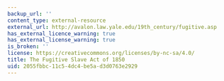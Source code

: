 ```yaml
---
backup_url: ''
content_type: external-resource
external_url: http://avalon.law.yale.edu/19th_century/fugitive.asp
has_external_licence_warning: true
has_external_license_warning: true
is_broken: ''
license: https://creativecommons.org/licenses/by-nc-sa/4.0/
title: The Fugitive Slave Act of 1850
uid: 2055fbbc-11c5-4dc4-be5a-d3d0763e2929
---
```

